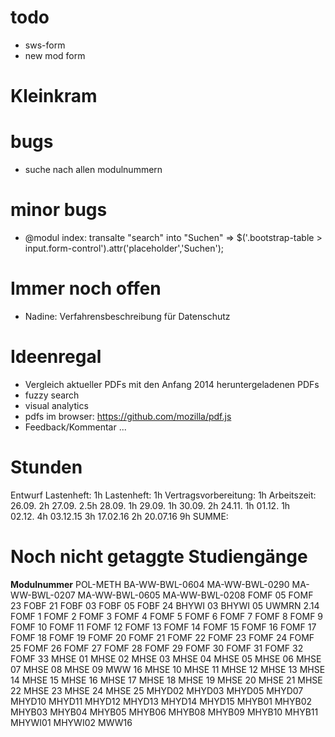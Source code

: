 
# todo

- sws-form
- new mod form


# Kleinkram


# bugs
- suche nach allen modulnummern

# minor bugs
- @modul index: transalte "search" into "Suchen" => $('.bootstrap-table > input.form-control').attr('placeholder','Suchen');


# Immer noch offen
- Nadine: Verfahrensbeschreibung für Datenschutz 


# Ideenregal
- Vergleich aktueller PDFs mit den Anfang 2014 heruntergeladenen PDFs
- fuzzy search
- visual analytics
- pdfs im browser: https://github.com/mozilla/pdf.js
- Feedback/Kommentar ... 


















# Stunden
Entwurf Lastenheft: 1h
Lastenheft: 1h
Vertragsvorbereitung: 1h
Arbeitszeit:
26.09.  	2h
27.09.  	2.5h
28.09.		1h
29.09.   	1h
30.09.		2h
24.11.		1h
01.12.		1h	
02.12.		4h
03.12.15  3h
17.02.16	2h
20.07.16	9h
SUMME:



# Noch nicht getaggte Studiengänge
**Modulnummer**
POL-METH
BA-WW-BWL-0604
MA-WW-BWL-0290
MA-WW-BWL-0207
MA-WW-BWL-0605
MA-WW-BWL-0208
FOMF 05
FOMF 23
FOBF 21
FOBF 03
FOBF 05
FOBF 24
BHYWI 03
BHYWI 05
UWMRN 2.14
FOMF 1
FOMF 2
FOMF 3
FOMF 4
FOMF 5
FOMF 6
FOMF 7
FOMF 8
FOMF 9
FOMF 10
FOMF 11
FOMF 12
FOMF 13
FOMF 14
FOMF 15
FOMF 16
FOMF 17
FOMF 18
FOMF 19
FOMF 20
FOMF 21
FOMF 22
FOMF 23
FOMF 24
FOMF 25
FOMF 26
FOMF 27
FOMF 28
FOMF 29
FOMF 30
FOMF 31
FOMF 32
FOMF 33
MHSE 01
MHSE 02
MHSE 03
MHSE 04
MHSE 05
MHSE 06
MHSE 07
MHSE 08
MHSE 09
MWW 16
MHSE 10
MHSE 11
MHSE 12
MHSE 13
MHSE 14
MHSE 15
MHSE 16
MHSE 17
MHSE 18
MHSE 19
MHSE 20
MHSE 21
MHSE 22
MHSE 23
MHSE 24
MHSE 25
MHYD02
MHYD03
MHYD05
MHYD07
MHYD10
MHYD11
MHYD12
MHYD13
MHYD14
MHYD15
MHYB01
MHYB02
MHYB03
MHYB04
MHYB05
MHYB06
MHYB08
MHYB09
MHYB10
MHYB11
MHYWI01
MHYWI02
MWW16


